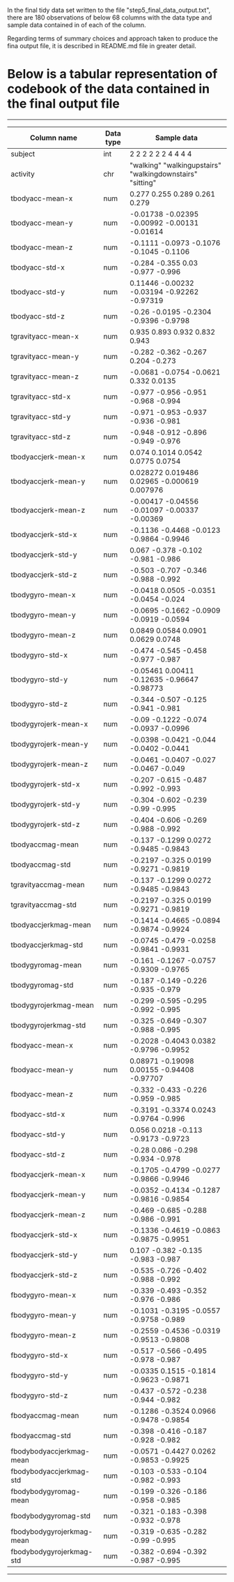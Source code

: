 In the final tidy data set written to the file "step5_final_data_output.txt", there are 180 observations of below 68 columns with the data type and sample data contained in of each of the column.

Regarding terms of summary choices and approach taken to produce the fina output file, it is described in README.md file in greater detail.
# Below is a tabular representation of codebook of the data contained in the final output file
---
Column name |             Data type | Sample data |
-----------------|------------|----------------|
  subject                  | int | 2 2 2 2 2 2 4 4 4 4 |
  activity                 | chr | "walking" "walkingupstairs" "walkingdownstairs" "sitting" |
  tbodyacc-mean-x          | num |  0.277 0.255 0.289 0.261 0.279 |
  tbodyacc-mean-y          | num |  -0.01738 -0.02395 -0.00992 -0.00131 -0.01614 |
  tbodyacc-mean-z          | num |  -0.1111 -0.0973 -0.1076 -0.1045 -0.1106 |
  tbodyacc-std-x           | num |  -0.284 -0.355 0.03 -0.977 -0.996 |
  tbodyacc-std-y           | num |  0.11446 -0.00232 -0.03194 -0.92262 -0.97319 |
  tbodyacc-std-z           | num |  -0.26 -0.0195 -0.2304 -0.9396 -0.9798 |
  tgravityacc-mean-x       | num |  0.935 0.893 0.932 0.832 0.943 |
  tgravityacc-mean-y       | num |  -0.282 -0.362 -0.267 0.204 -0.273 |
  tgravityacc-mean-z       | num |  -0.0681 -0.0754 -0.0621 0.332 0.0135 |
  tgravityacc-std-x        | num |  -0.977 -0.956 -0.951 -0.968 -0.994 |
  tgravityacc-std-y        | num |  -0.971 -0.953 -0.937 -0.936 -0.981 |
  tgravityacc-std-z        | num |  -0.948 -0.912 -0.896 -0.949 -0.976 |
  tbodyaccjerk-mean-x      | num |  0.074 0.1014 0.0542 0.0775 0.0754 |
  tbodyaccjerk-mean-y      | num |  0.028272 0.019486 0.02965 -0.000619 0.007976 |
  tbodyaccjerk-mean-z      | num |  -0.00417 -0.04556 -0.01097 -0.00337 -0.00369 |
  tbodyaccjerk-std-x       | num |  -0.1136 -0.4468 -0.0123 -0.9864 -0.9946 |
  tbodyaccjerk-std-y       | num |  0.067 -0.378 -0.102 -0.981 -0.986 |
  tbodyaccjerk-std-z       | num |  -0.503 -0.707 -0.346 -0.988 -0.992 |
  tbodygyro-mean-x         | num |  -0.0418 0.0505 -0.0351 -0.0454 -0.024 |
  tbodygyro-mean-y         | num |  -0.0695 -0.1662 -0.0909 -0.0919 -0.0594 |
  tbodygyro-mean-z         | num |  0.0849 0.0584 0.0901 0.0629 0.0748 |
  tbodygyro-std-x          | num |  -0.474 -0.545 -0.458 -0.977 -0.987 |
  tbodygyro-std-y          | num |  -0.05461 0.00411 -0.12635 -0.96647 -0.98773 |
  tbodygyro-std-z          | num |  -0.344 -0.507 -0.125 -0.941 -0.981 |
  tbodygyrojerk-mean-x     | num |  -0.09 -0.1222 -0.074 -0.0937 -0.0996 |
  tbodygyrojerk-mean-y     | num |  -0.0398 -0.0421 -0.044 -0.0402 -0.0441 |
  tbodygyrojerk-mean-z     | num |  -0.0461 -0.0407 -0.027 -0.0467 -0.049 |
  tbodygyrojerk-std-x      | num |  -0.207 -0.615 -0.487 -0.992 -0.993 |
  tbodygyrojerk-std-y      | num |  -0.304 -0.602 -0.239 -0.99 -0.995 |
  tbodygyrojerk-std-z      | num |  -0.404 -0.606 -0.269 -0.988 -0.992 |
  tbodyaccmag-mean         | num |  -0.137 -0.1299 0.0272 -0.9485 -0.9843 |
  tbodyaccmag-std          | num |  -0.2197 -0.325 0.0199 -0.9271 -0.9819 |
  tgravityaccmag-mean      | num |  -0.137 -0.1299 0.0272 -0.9485 -0.9843 |
  tgravityaccmag-std       | num |  -0.2197 -0.325 0.0199 -0.9271 -0.9819 |
  tbodyaccjerkmag-mean     | num |  -0.1414 -0.4665 -0.0894 -0.9874 -0.9924 |
  tbodyaccjerkmag-std      | num |  -0.0745 -0.479 -0.0258 -0.9841 -0.9931 |
  tbodygyromag-mean        | num |  -0.161 -0.1267 -0.0757 -0.9309 -0.9765 |
  tbodygyromag-std         | num |  -0.187 -0.149 -0.226 -0.935 -0.979 |
  tbodygyrojerkmag-mean    | num |  -0.299 -0.595 -0.295 -0.992 -0.995 |
  tbodygyrojerkmag-std     | num |  -0.325 -0.649 -0.307 -0.988 -0.995 |
  fbodyacc-mean-x          | num |  -0.2028 -0.4043 0.0382 -0.9796 -0.9952 |
  fbodyacc-mean-y          | num |  0.08971 -0.19098 0.00155 -0.94408 -0.97707 |
  fbodyacc-mean-z          | num |  -0.332 -0.433 -0.226 -0.959 -0.985 |
  fbodyacc-std-x           | num |  -0.3191 -0.3374 0.0243 -0.9764 -0.996 |
  fbodyacc-std-y           | num |  0.056 0.0218 -0.113 -0.9173 -0.9723 |
  fbodyacc-std-z           | num |  -0.28 0.086 -0.298 -0.934 -0.978 |
  fbodyaccjerk-mean-x      | num |  -0.1705 -0.4799 -0.0277 -0.9866 -0.9946 |
  fbodyaccjerk-mean-y      | num |  -0.0352 -0.4134 -0.1287 -0.9816 -0.9854 |
  fbodyaccjerk-mean-z      | num |  -0.469 -0.685 -0.288 -0.986 -0.991 |
  fbodyaccjerk-std-x       | num |  -0.1336 -0.4619 -0.0863 -0.9875 -0.9951 |
  fbodyaccjerk-std-y       | num |  0.107 -0.382 -0.135 -0.983 -0.987 |
  fbodyaccjerk-std-z       | num |  -0.535 -0.726 -0.402 -0.988 -0.992 |
  fbodygyro-mean-x         | num |  -0.339 -0.493 -0.352 -0.976 -0.986 |
  fbodygyro-mean-y         | num |  -0.1031 -0.3195 -0.0557 -0.9758 -0.989 |
  fbodygyro-mean-z         | num |  -0.2559 -0.4536 -0.0319 -0.9513 -0.9808 |
  fbodygyro-std-x          | num |  -0.517 -0.566 -0.495 -0.978 -0.987 |
  fbodygyro-std-y          | num |  -0.0335 0.1515 -0.1814 -0.9623 -0.9871 |
  fbodygyro-std-z          | num |  -0.437 -0.572 -0.238 -0.944 -0.982 |
  fbodyaccmag-mean         | num |  -0.1286 -0.3524 0.0966 -0.9478 -0.9854 |
  fbodyaccmag-std          | num |  -0.398 -0.416 -0.187 -0.928 -0.982 |
  fbodybodyaccjerkmag-mean | num |  -0.0571 -0.4427 0.0262 -0.9853 -0.9925 |
  fbodybodyaccjerkmag-std  | num |  -0.103 -0.533 -0.104 -0.982 -0.993 |
  fbodybodygyromag-mean    | num |  -0.199 -0.326 -0.186 -0.958 -0.985 |
  fbodybodygyromag-std     | num |  -0.321 -0.183 -0.398 -0.932 -0.978 |
  fbodybodygyrojerkmag-mean| num |  -0.319 -0.635 -0.282 -0.99 -0.995 |
  fbodybodygyrojerkmag-std | num |  -0.382 -0.694 -0.392 -0.987 -0.995 |
 ---
